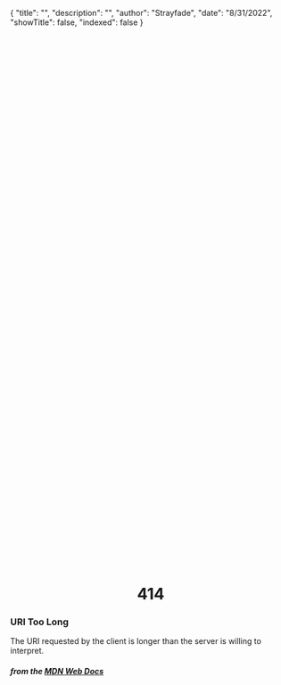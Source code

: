 {
    "title": "",
    "description": "",
    "author": "Strayfade",
    "date": "8/31/2022",
    "showTitle": false,
    "indexed": false
}

<p style="margin-right: auto; margin-left: auto; width: max-content; margin-top: 25vh; opacity: 0.5;"></p>
<h1 style="margin-right: auto; margin-left: auto; width: max-content; margin-top: 3px;">414</h1>

### URI Too Long

The URI requested by the client is longer than the server is willing to interpret.

#### *from the [MDN Web Docs](https://developer.mozilla.org/en-US/docs/Web/HTTP/Status)* 